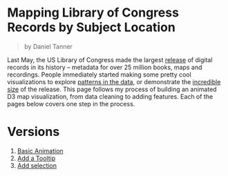 # Mapping Library of Congress Records by Subject Location

> by Daniel Tanner


Last May, the US Library of Congress made the largest [release](https://www.si.umich.edu/news/library-congress-opened-its-catalogs-why-it-matters#gsc.tab=0) of digital records in its history – metadata for over 25 million books, maps and recordings. People immediately started making some pretty cool visualizations to explore [patterns in the data](http://sappingattention.blogspot.com/2017/05/a-brief-visual-history-of-marc.html), or demonstrate the [incredible size](https://medium.com/@thisismattmiller/library-of-congress-lists-57ddd177f1e2?loclr=blogsig) of the release. This page follows my process of building an animated D3 map visualization, from data cleaning to adding features. Each of the pages below covers one step in the process.


# Versions

1. [Basic Animation](https://clarkdatalabs.github.io/LoC/Visualization/BasicAnimation/)
2. [Add a Tooltip](https://clarkdatalabs.github.io/LoC/Visualization/AddTooltip/)
3. [Add selection](https://clarkdatalabs.github.io/LoC/Visualization/AddSelection/)